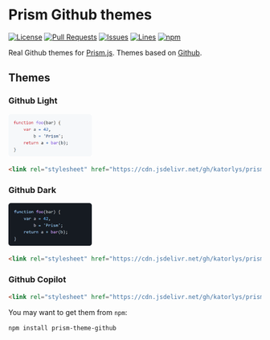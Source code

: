 # Prism Github themes
[![License](https://img.shields.io/badge/license-MIT-brightgreen?style=flat-square)](LICENSE) [![Pull Requests](https://img.shields.io/github/issues-pr-closed/katorlys/prism-theme-github?style=flat-square)](https://github.com/katorlys/prism-theme-github/pulls) [![Issues](https://img.shields.io/github/issues-closed/katorlys/prism-theme-github?style=flat-square)](https://github.com/katorlys/prism-theme-github/issues) [![Lines](https://img.shields.io/tokei/lines/github/katorlys/prism-theme-github?style=flat-square)](https://github.com/katorlys/prism-theme-github) [![npm](https://img.shields.io/npm/v/prism-theme-github?style=flat-square)](https://www.npmjs.com/package/prism-theme-github)
  
Real Github themes for [Prism.js](https://prismjs.com). Themes based on [Github](https://github.com).  
## Themes
### Github Light
[<img width="33%" src="/screenshots/github-light.png">](/themes/prism-theme-github-light.css)  
```html
<link rel="stylesheet" href="https://cdn.jsdelivr.net/gh/katorlys/prism-theme-github/themes/prism-theme-github-light.css">
```


### Github Dark
[<img width="33%" src="/screenshots/github-dark.png">](/themes/prism-theme-github-dark.css)  
```html
<link rel="stylesheet" href="https://cdn.jsdelivr.net/gh/katorlys/prism-theme-github/themes/prism-theme-github-light.css">
```

### Github Copilot
```html
<link rel="stylesheet" href="https://cdn.jsdelivr.net/gh/katorlys/prism-theme-github/themes/prism-theme-github-light.css">
```
  

You may want to get them from `npm`:
```sh
npm install prism-theme-github
```
